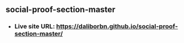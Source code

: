 ## social-proof-section-master

* ### Live site URL: https://daliborbn.github.io/social-proof-section-master/
